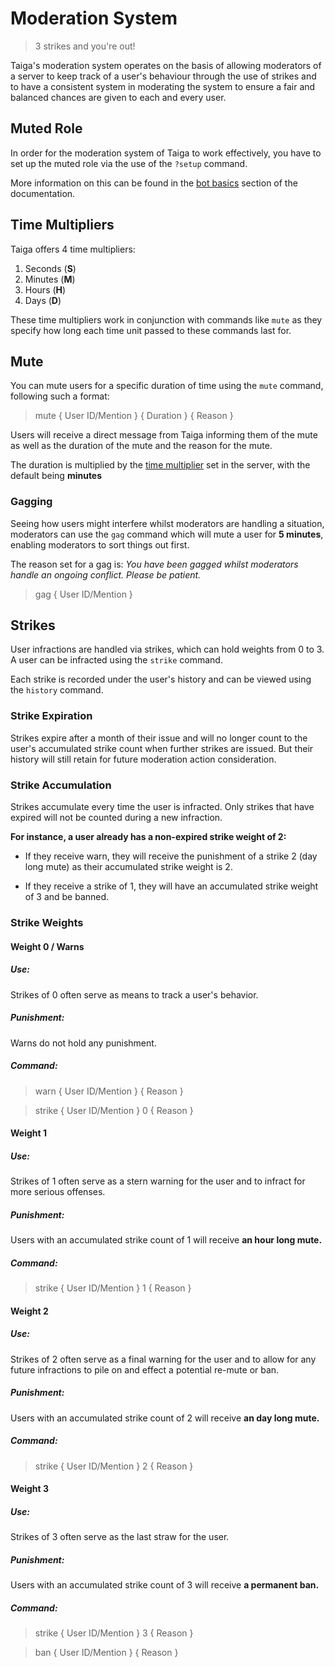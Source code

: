 # Moderation System
> 3 strikes and you're out!

Taiga's moderation system operates on the basis of allowing moderators of a server to keep track of a user's behaviour
through the use of strikes and to have a consistent system in moderating the system to ensure a fair and balanced 
chances are given to each and every user.

## Muted Role
In order for the moderation system of Taiga to work effectively, you have to set up the muted role via the use of the 
`?setup` command. 

More information on this can be found in the [bot basics](bot_basics.md?id=muted-role) section of the documentation.

## Time Multipliers
Taiga offers 4 time multipliers:

1. Seconds (**S**)
2. Minutes (**M**)
3. Hours (**H**)
4. Days (**D**)

These time multipliers work in conjunction with commands like `mute` as they specify how long each time unit passed to
these commands last for.

## Mute
You can mute users for a specific duration of time using the `mute` command, following such a format:

> mute { User ID/Mention } { Duration } { Reason }

Users will receive a direct message from Taiga informing them of the mute as well as the duration of the mute and the 
reason for the mute.

The duration is multiplied by the [time multiplier](moderation_system.md?id=time-multipliers) set in the server, with 
the default being **minutes**

### Gagging
Seeing how users might interfere whilst moderators are handling a situation, moderators can use the `gag` command which 
will mute a user for **5 minutes**, enabling moderators to sort things out first.

The reason set for a gag is: *You have been gagged whilst moderators handle an ongoing conflict. Please be patient.*

> gag { User ID/Mention }

## Strikes
User infractions are handled via strikes, which can hold weights from 0 to 3. A user can be infracted using the 
`strike` command. 

Each strike is recorded under the user's history and can be viewed using the `history` command.

### Strike Expiration
Strikes expire after a month of their issue and will no longer count to the user's accumulated strike count when further 
strikes are issued. But their history will still retain for future moderation action consideration.

### Strike Accumulation
Strikes accumulate every time the user is infracted. Only strikes that have expired will not be counted during a new 
infraction. 

**For instance, a user already has a non-expired strike weight of 2:** 

* If they receive warn, they will receive the punishment of a strike 2 (day long mute) as their accumulated strike weight 
	is 2. 

* If they receive a strike of 1, they will have an accumulated strike weight of 3 and be banned.

### Strike Weights
#### Weight 0 / Warns
##### Use:
Strikes of 0 often serve as means to track a user's behavior.

##### Punishment:
Warns do not hold any punishment.

##### Command:
> warn { User ID/Mention } { Reason }

> strike { User ID/Mention } 0 { Reason }

#### Weight 1
##### Use:
Strikes of 1 often serve as a stern warning for the user and to infract for more serious offenses.

##### Punishment:
Users with an accumulated strike count of 1 will receive **an hour long mute.**

##### Command:
> strike { User ID/Mention } 1 { Reason }

#### Weight 2
##### Use:
Strikes of 2 often serve as a final warning for the user and to allow for any future infractions to pile on and effect a
potential re-mute or ban.

##### Punishment:
Users with an accumulated strike count of 2 will receive **an day long mute.**

##### Command:
> strike { User ID/Mention } 2 { Reason }

#### Weight 3
##### Use:
Strikes of 3 often serve as the last straw for the user.

##### Punishment:
Users with an accumulated strike count of 3 will receive **a permanent ban.**

##### Command:
> strike { User ID/Mention } 3 { Reason }

> ban { User ID/Mention } { Reason }